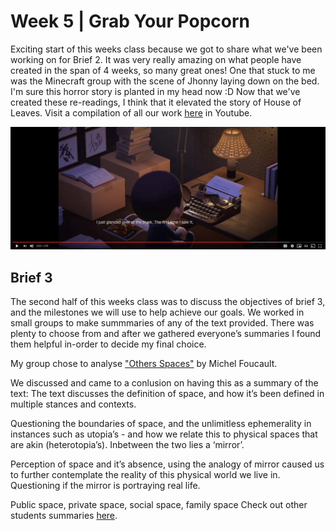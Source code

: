 # Week 5 | Grab Your Popcorn
Exciting start of this weeks class because we got to share what we've been working on for Brief 2. It was very really amazing on what people have created in the span of 4 weeks, so many great ones! One that stuck to me was the Minecraft group with the scene of Jhonny laying down on the bed. I'm sure this horror story is planted in my head now :D Now that we've created these re-readings, I think that it elevated the story of House of Leaves. Visit a compilation of all our work [here](https://www.youtube.com/watch?v=uiOQQN-uh4c&list=PLUcOibqqi1kyBP6b0wt7EsPpsiJ-UzEaH) in Youtube.

<img src ="brief2.JPG">

## Brief 3
The second half of this weeks class was to discuss the objectives of brief 3, and the milestones we will use to help achieve our goals. We worked in small groups to make summmaries of any of the text provided. There was plenty to choose from and after we gathered everyone’s summaries I found them helpful in-order to decide my final choice.

My group chose to analyse ["Others Spaces"](http://digbeyond.com/readme/JPG/Foucault_1967_sm.pdf) by Michel Foucault.

We discussed and came to a conlusion on having this as a summary of the text:
The text discusses the definition of space, and how it’s been defined in multiple stances and contexts.

Questioning the boundaries of space, and the unlimitless ephemerality in instances such as utopia’s - and how we relate this to physical spaces that are akin (heterotopia’s). Inbetween the two lies a ‘mirror’.

Perception of space and it’s absence, using the analogy of mirror caused us to further contemplate the reality of this physical world we live in. Questioning if the mirror is portraying real life.

Public space, private space, social space, family space
Check out other students summaries [here](https://docs.google.com/presentation/d/1tF9j3J75aVpLWOs6R_vCNQty8WjL-_AfgO9TgyKLoq0/edit#slide=id.p). 



